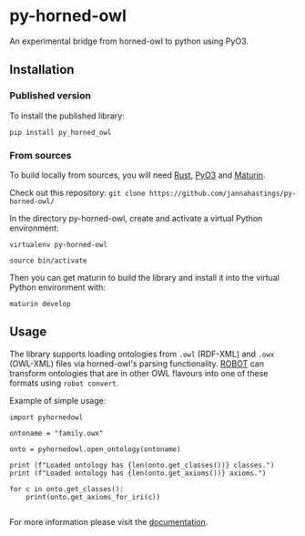 # py-horned-owl
An experimental bridge from horned-owl to python using PyO3. 


## Installation

### Published version 
To install the published library: 

`pip install py_horned_owl`

### From sources
To build locally from sources, you will need [Rust](https://www.rust-lang.org/tools/install), [PyO3](https://github.com/PyO3/pyo3) and [Maturin](https://github.com/PyO3/maturin). 

Check out this repository: 
`git clone https://github.com/jannahastings/py-horned-owl/`

In the directory py-horned-owl, create and activate a virtual Python environment: 

`virtualenv py-horned-owl`

`source bin/activate`

Then you can get maturin to build the library and install it into the virtual Python environment with: 

`maturin develop`


## Usage

The library supports loading ontologies from `.owl` (RDF-XML) and `.owx` (OWL-XML) files via horned-owl's parsing functionality. [ROBOT](http://robot.obolibrary.org/) can transform ontologies that are in other OWL flavours into one of these formats using `robot convert`. 

Example of simple usage:

```
import pyhornedowl

ontoname = "family.owx"

onto = pyhornedowl.open_ontology(ontoname)

print (f"Loaded ontology has {len(onto.get_classes())} classes.")
print (f"Loaded ontology has {len(onto.get_axioms())} axioms.")

for c in onto.get_classes():
    print(onto.get_axioms_for_iri(c))


```

For more information please visit the [documentation](https://jannahastings.github.io/py-horned-owl/). 






